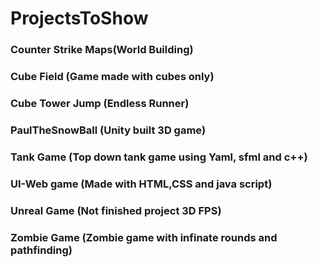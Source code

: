 # ProjectsToShow
### Counter Strike Maps(World Building)

### Cube Field (Game made with cubes only)

### Cube Tower Jump (Endless Runner)

### PaulTheSnowBall (Unity built 3D game)

### Tank Game (Top down tank game using Yaml, sfml and c++)

### UI-Web game (Made with HTML,CSS and java script)

### Unreal Game (Not finished project 3D FPS)

### Zombie Game (Zombie game with infinate rounds and pathfinding)
